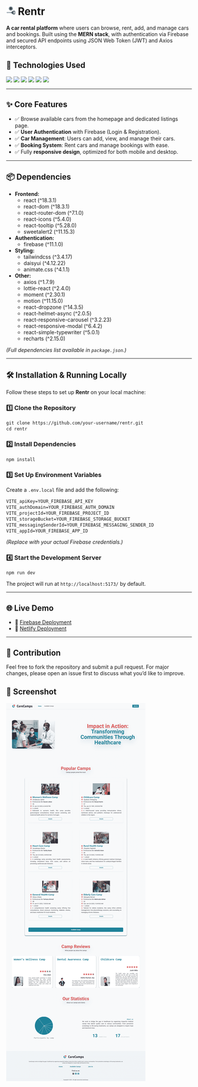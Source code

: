 
<h1><img src="src/assets/logo.png"  alt="Rentr Logo"  width="25"  /> Rentr</h1>

<p><strong>A car rental platform</strong> where users can browse, rent, add, and manage cars and bookings. Built using the <strong>MERN stack</strong>, with authentication via Firebase and secured API endpoints using JSON Web Token (JWT) and Axios interceptors.</p>

<h2>🚀 Technologies Used</h2>
<p>
  <img src="https://img.shields.io/badge/MongoDB-47A248?style=for-the-badge&logo=mongodb&logoColor=white">
  <img src="https://img.shields.io/badge/Express.js-000000?style=for-the-badge&logo=express&logoColor=white">
  <img src="https://img.shields.io/badge/React-61DAFB?style=for-the-badge&logo=react&logoColor=black">
  <img src="https://img.shields.io/badge/Node.js-339933?style=for-the-badge&logo=node.js&logoColor=white">
  <img src="https://img.shields.io/badge/Firebase-FFCA28?style=for-the-badge&logo=firebase&logoColor=black">
  <img src="https://img.shields.io/badge/Tailwind%20CSS-06B6D4?style=for-the-badge&logo=tailwindcss&logoColor=white">
</p>
<hr>

<h2>✨ Core Features</h2>
<ul>
  <li>✅ Browse available cars from the homepage and dedicated listings page.</li>
  <li>✅ <strong>User Authentication</strong> with Firebase (Login & Registration).</li>
  <li>✅ <strong>Car Management</strong>: Users can add, view, and manage their cars.</li>
  <li>✅ <strong>Booking System</strong>: Rent cars and manage bookings with ease.</li>
  <li>✅ Fully <strong>responsive design</strong>, optimized for both mobile and desktop.</li>
</ul>
<hr>

<h2>📦 Dependencies</h2>
<ul>
  <li><strong>Frontend:</strong>
    <ul>
      <li>react (^18.3.1)</li>
      <li>react-dom (^18.3.1)</li>
      <li>react-router-dom (^7.1.0)</li>
      <li>react-icons (^5.4.0)</li>
      <li>react-tooltip (^5.28.0)</li>
      <li>sweetalert2 (^11.15.3)</li>
    </ul>
  </li>
  <li><strong>Authentication:</strong>
    <ul>
      <li>firebase (^11.1.0)</li>
    </ul>
  </li>
  <li><strong>Styling:</strong>
    <ul>
      <li>tailwindcss (^3.4.17)</li>
      <li>daisyui (^4.12.22)</li>
      <li>animate.css (^4.1.1)</li>
    </ul>
  </li>
  <li><strong>Other:</strong>
    <ul>
      <li>axios (^1.7.9)</li>
      <li>lottie-react (^2.4.0)</li>
      <li>moment (^2.30.1)</li>
      <li>motion (^11.15.0)</li>
      <li>react-dropzone (^14.3.5)</li>
      <li>react-helmet-async (^2.0.5)</li>
      <li>react-responsive-carousel (^3.2.23)</li>
      <li>react-responsive-modal (^6.4.2)</li>
      <li>react-simple-typewriter (^5.0.1)</li>
      <li>recharts (^2.15.0)</li>
    </ul>
  </li>
</ul>
<p><em>(Full dependencies list available in <code>package.json</code>.)</em></p>
<hr>

<h2>🛠️ Installation & Running Locally</h2>
<p>Follow these steps to set up <strong>Rentr</strong> on your local machine:</p>

<h3>1️⃣ Clone the Repository</h3>
<pre><code>git clone https://github.com/your-username/rentr.git
cd rentr</code></pre>

<h3>2️⃣ Install Dependencies</h3>
<pre><code>npm install</code></pre>

<h3>3️⃣ Set Up Environment Variables</h3>
<p>Create a <code>.env.local</code> file and add the following:</p>
<pre><code>VITE_apiKey=YOUR_FIREBASE_API_KEY
VITE_authDomain=YOUR_FIREBASE_AUTH_DOMAIN
VITE_projectId=YOUR_FIREBASE_PROJECT_ID
VITE_storageBucket=YOUR_FIREBASE_STORAGE_BUCKET
VITE_messagingSenderId=YOUR_FIREBASE_MESSAGING_SENDER_ID
VITE_appId=YOUR_FIREBASE_APP_ID</code></pre>
<p><em>(Replace with your actual Firebase credentials.)</em></p>

<h3>4️⃣ Start the Development Server</h3>
<pre><code>npm run dev</code></pre>
<p>The project will run at <code>http://localhost:5173/</code> by default.</p>
<hr>

<h2>🌐 Live Demo</h2>
<ul>
  <li>🚀 <a href="https://rentr-ashky.web.app/">Firebase Deployment</a></li>
  <li>🚀 <a href="https://rentr-ashis263.netlify.app/">Netlify Deployment</a></li>
</ul>
<hr>

<h2>🤝 Contribution</h2>
<p>Feel free to fork the repository and submit a pull request. For major changes, please open an issue first to discuss what you’d like to improve.</p>

<h2>📸 Screenshot</h2>
<img src="src/assets/screenshot.png"  alt="screenshot"  />